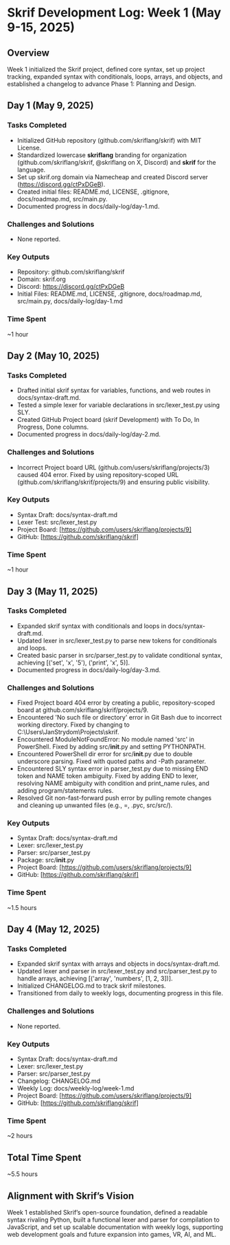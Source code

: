 # Skrif Development Log: Week 1 (May 9-15, 2025)

## Overview
Week 1 initialized the Skrif project, defined core syntax, set up project tracking, expanded syntax with conditionals, loops, arrays, and objects, and established a changelog to advance Phase 1: Planning and Design.

## Day 1 (May 9, 2025)
### Tasks Completed
- Initialized GitHub repository (github.com/skriflang/skrif) with MIT License.
- Standardized lowercase **skriflang** branding for organization (github.com/skriflang/skrif, @skriflang on X, Discord) and **skrif** for the language.
- Set up skrif.org domain via Namecheap and created Discord server (https://discord.gg/ctPxDGeB).
- Created initial files: README.md, LICENSE, .gitignore, docs/roadmap.md, src/main.py.
- Documented progress in docs/daily-log/day-1.md.

### Challenges and Solutions
- None reported.

### Key Outputs
- Repository: github.com/skriflang/skrif
- Domain: skrif.org
- Discord: https://discord.gg/ctPxDGeB
- Initial Files: README.md, LICENSE, .gitignore, docs/roadmap.md, src/main.py, docs/daily-log/day-1.md

### Time Spent
~1 hour

## Day 2 (May 10, 2025)
### Tasks Completed
- Drafted initial skrif syntax for variables, functions, and web routes in docs/syntax-draft.md.
- Tested a simple lexer for variable declarations in src/lexer_test.py using SLY.
- Created GitHub Project board (skrif Development) with To Do, In Progress, Done columns.
- Documented progress in docs/daily-log/day-2.md.

### Challenges and Solutions
- Incorrect Project board URL (github.com/users/skriflang/projects/3) caused 404 error. Fixed by using repository-scoped URL (github.com/skriflang/skrif/projects/9) and ensuring public visibility.

### Key Outputs
- Syntax Draft: docs/syntax-draft.md
- Lexer Test: src/lexer_test.py
- Project Board: [https://github.com/users/skriflang/projects/9]
- GitHub: [https://github.com/skriflang/skrif]
### Time Spent
~1 hour

## Day 3 (May 11, 2025)
### Tasks Completed
- Expanded skrif syntax with conditionals and loops in docs/syntax-draft.md.
- Updated lexer in src/lexer_test.py to parse new tokens for conditionals and loops.
- Created basic parser in src/parser_test.py to validate conditional syntax, achieving [('set', 'x', '5'), ('print', 'x', 5)].
- Documented progress in docs/daily-log/day-3.md.

### Challenges and Solutions
- Fixed Project board 404 error by creating a public, repository-scoped board at github.com/skriflang/skrif/projects/9.
- Encountered 'No such file or directory' error in Git Bash due to incorrect working directory. Fixed by changing to C:\Users\JanStrydom\Projects\skrif.
- Encountered ModuleNotFoundError: No module named 'src' in PowerShell. Fixed by adding src/__init__.py and setting PYTHONPATH.
- Encountered PowerShell dir error for src/__init__.py due to double underscore parsing. Fixed with quoted paths and -Path parameter.
- Encountered SLY syntax error in parser_test.py due to missing END token and NAME token ambiguity. Fixed by adding END to lexer, resolving NAME ambiguity with condition and print_name rules, and adding program/statements rules.
- Resolved Git non-fast-forward push error by pulling remote changes and cleaning up unwanted files (e.g., =, .pyc, src/src/).

### Key Outputs
- Syntax Draft: docs/syntax-draft.md
- Lexer: src/lexer_test.py
- Parser: src/parser_test.py
- Package: src/__init__.py
- Project Board: [https://github.com/users/skriflang/projects/9]
- GitHub: [https://github.com/skriflang/skrif]

### Time Spent
~1.5 hours

## Day 4 (May 12, 2025)
### Tasks Completed
- Expanded skrif syntax with arrays and objects in docs/syntax-draft.md.
- Updated lexer and parser in src/lexer_test.py and src/parser_test.py to handle arrays, achieving [('array', 'numbers', [1, 2, 3])].
- Initialized CHANGELOG.md to track skrif milestones.
- Transitioned from daily to weekly logs, documenting progress in this file.

### Challenges and Solutions
- None reported.

### Key Outputs
- Syntax Draft: docs/syntax-draft.md
- Lexer: src/lexer_test.py
- Parser: src/parser_test.py
- Changelog: CHANGELOG.md
- Weekly Log: docs/weekly-log/week-1.md
- Project Board: [https://github.com/users/skriflang/projects/9]
- GitHub: [https://github.com/skriflang/skrif]

### Time Spent
~2 hours

## Total Time Spent
~5.5 hours

## Alignment with Skrif’s Vision
Week 1 established Skrif’s open-source foundation, defined a readable syntax rivaling Python, built a functional lexer and parser for compilation to JavaScript, and set up scalable documentation with weekly logs, supporting web development goals and future expansion into games, VR, AI, and ML.